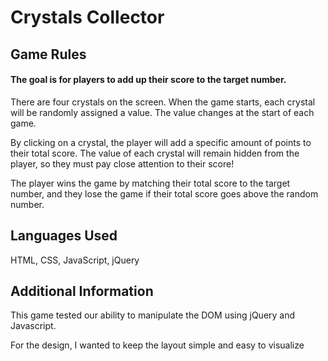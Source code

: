 <h1>Crystals Collector</h1>

<h2>Game Rules</h2>

<h4>The goal is for players to add up their score to the target number.</h4>

There are four crystals on the screen. When the game starts, each crystal will be randomly assigned a value. The value changes at the start of each game.

By clicking on a crystal, the player will add a specific amount of points to their total score. The value of each crystal will remain hidden from the player, so they must pay close attention to their score!

The player wins the game by matching their total score to the target number, and they lose the game if their total score goes above the random number.
<br>

<h2>Languages Used</h2>

HTML, CSS, JavaScript, jQuery

<h2>Additional Information</h2>

This game tested our ability to manipulate the DOM using jQuery and Javascript.

For the design, I wanted to keep the layout simple and easy to visualize

